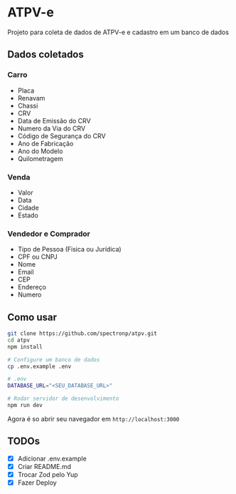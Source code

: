 # ATPV-e

Projeto para coleta de dados de ATPV-e e cadastro em um banco de dados

## Dados coletados

### Carro
- Placa
- Renavam
- Chassi
- CRV
- Data de Emissão do CRV
- Numero da Via do CRV
- Código de Segurança do CRV
- Ano de Fabricação
- Ano do Modelo
- Quilometragem

### Venda
- Valor
- Data
- Cidade
- Estado

### Vendedor e Comprador
- Tipo de Pessoa (Fisica ou Jurídica)
- CPF ou CNPJ
- Nome
- Email
- CEP
- Endereço
- Numero

## Como usar

```bash
git clone https://github.com/spectronp/atpv.git 
cd atpv
npm install

# Configure um banco de dados
cp .env.example .env

# .env
DATABASE_URL="<SEU_DATABASE_URL>"

# Rodar servidor de desenvolvimento
npm run dev
```
Agora é so abrir seu navegador em `http://localhost:3000`

## TODOs

- [X] Adicionar .env.example
- [X] Criar README.md
- [X] Trocar Zod pelo Yup
- [X] Fazer Deploy